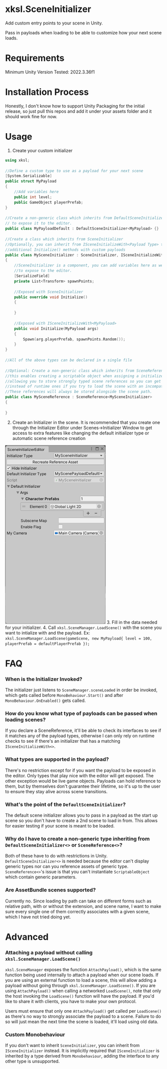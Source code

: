 # xksl.SceneInitializer
Add custom entry points to your scene in Unity.

Pass in payloads when loading to be able to customize how your next scene loads.

# Requirements
Minimum Unity Version Tested: 2022.3.36f1

# Installation Process
Honestly, I don't know how to support Unity Packaging for the initial release, so just pull this repos and add it under your assets folder and it should work fine for now.

# Usage
1. Create your custom initializer
```c++
using xksl;

//Define a custom type to use as a payload for your next scene
[System.Serializable]
public struct MyPayload 
{
    //Add variables here
    public int level;
    public GameObject playerPrefab;
}

//Create a non-generic class which inherits from DefaultSceneInitializer<Payload Type> 
// to expose it to the editor.
public class MyPayloadDefault : DefaultSceneInitializer<MyPayload> {}

//Create a class which inherits from SceneInitializer
//Optionally, you can inherit from ISceneInitializeWith<Payload Type> to expose
//additional Initialize() methods with custom payloads
public class MySceneInitializer : SceneInitializer, ISceneInitializeWith<MyPayload>
{
    //SceneInitializer is a component, you can add variables here as well
    //to expose to the editor.
    [SerializeField]
    private List<Transform> spawnPoints;

    //Exposed with SceneInitializer
    public override void Initialize()
    {

    }

    //Exposed with ISceneInitializeWith<MyPayload>
    public void Initialize(MyPayload args)
    {
        Spawn(arg.playerPrefab, spawnPoints.Random());
    }
}

//All of the above types can be declared in a single file

//Optional: Create a non-generic class which inherits from SceneReference<Initializer>, 
//this enables creating a scriptable object when assigning a initializer to a scene, 
//allowing you to store strongly typed scene references so you can get compile errors 
//instead of runtime ones if you try to load the scene with an incompatible payload. 
//These references will always be stored alongside the scene path.
public class MySceneReference : SceneReference<MySceneInitializer>
{

}
```
2. Create an Initializer in the scene. It is recommended that you create one through the Initializer Editor under Scenes->Initializer Window to get access to extra features like changing the default initializer type or automatic scene reference creation

![Editor Image](/Screenshots/EditorExample.png)
3. Fill in the data needed for your initializer.
4. Call `xksl.SceneManager.LoadScene()` with the scene you want to intialize with and the payload. Ex: `xksl.SceneManager.LoadScene(gameScene, new MyPayload{ level = 100, playerPrefab = defaultPlayerPrefab });`

# FAQ
### When is the Initializer Invoked?
The initializer just listens to `SceneManager.sceneLoaded` in order be invoked, which gets called before `MonoBehaviour.Start()` and after `MonoBehaviour.OnEnabled()` gets called.

### How do you know what type of payloads can be passed when loading scenes?
If you declare a SceneReference, it'll be able to check its interfaces to see if it matches any of the payload types, otherwise I can only rely on runtime checks to see if there's an initializer that has a matching `ISceneInitializeWith<>`.

### What types are supported in the payload?
There's no restriction except for if you want the payload to be exposed in the editor. Only types that play nice with the editor will get exposed. The other exception would be live game objects. Payloads can hold reference to them, but by themselves don't guarantee their lifetime, so it's up to the user to ensure they stay alive across scene transitions.

### What's the point of the `DefaultSceneInitializer`?
The default scene initializer allows you to pass in a payload as the start up scene so you don't have to create a 2nd scene to load in from. This allows for easier testing if your scene is meant to be loaded.

### Why do I have to create a non-generic type inheriting from `DefaultSceneInitializer<>` or `SceneReference<>`?
Both of these have to do with restrictions in Unity. `DefaultSceneInitializer<>` is needed because the editor can't display generic types nor can you reference assets of generic type. `SceneReference<>`'s issue is that you can't instantiate `ScriptableObject` which contain generic parameters.

### Are AssetBundle scenes supported?
Currently no. Since loading by path can take on different forms such as relative path, with or without the extension, and scene name, I want to make sure every single one of them correctly associates with a given scene, which I have not tried doing yet.

# Advanced
### Attaching a payload without calling `xksl.SceneManager.LoadScene()`
`xksl.SceneManager` exposes the function `AttachPayload()`, which is the same function being used internally to attach a payload when our scene loads. If you are using an external function to load a scene, this will allow adding a payload without going through `xksl.SceneManager.LoadScene()`. If you are using `AttachPayload()` when calling a networked `LoadScene()`, note that only the host invoking the `LoadScene()` function will have the payload. If you'd like to share it with clients, you have to make your own protocol.

Users must ensure that only one `AttachPayload()` get called per `LoadScene()` as there's no way to strongly associate the payload to a scene. Failure to do so will just mean the next time the scene is loaded, it'll load using old data.

### Custom Monobehaviour
If you don't want to inherit `SceneInitializer`, you can inherit from `ISceneInitializer` instead. It is implicitly required that `ISceneInitializer` is inherited by a type derived from `Monobehaviour`, adding the interface to any other type is unsupported.
